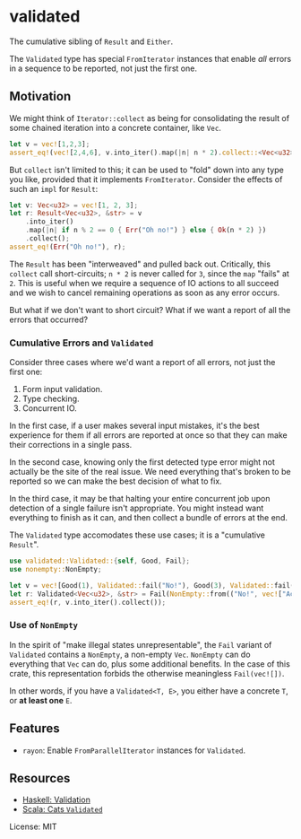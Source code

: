 # validated

The cumulative sibling of `Result` and `Either`.

The `Validated` type has special `FromIterator` instances that enable
_all_ errors in a sequence to be reported, not just the first one.

## Motivation

We might think of `Iterator::collect` as being for consolidating the
result of some chained iteration into a concrete container, like `Vec`.

```rust
let v = vec![1,2,3];
assert_eq!(vec![2,4,6], v.into_iter().map(|n| n * 2).collect::<Vec<u32>>());
```

But `collect` isn't limited to this; it can be used to "fold" down into any
type you like, provided that it implements `FromIterator`. Consider the
effects of such an `impl` for `Result`:

```rust
let v: Vec<u32> = vec![1, 2, 3];
let r: Result<Vec<u32>, &str> = v
    .into_iter()
    .map(|n| if n % 2 == 0 { Err("Oh no!") } else { Ok(n * 2) })
    .collect();
assert_eq!(Err("Oh no!"), r);
```

The `Result` has been "interweaved" and pulled back out. Critically, this
`collect` call short-circuits; `n * 2` is never called for `3`, since the
`map` "fails" at `2`. This is useful when we require a sequence of IO
actions to all succeed and we wish to cancel remaining operations as soon
as any error occurs.

But what if we don't want to short circuit? What if we want a report of all
the errors that occurred?

### Cumulative Errors and `Validated`

Consider three cases where we'd want a report of all errors, not just the
first one:

1. Form input validation.
2. Type checking.
3. Concurrent IO.

In the first case, if a user makes several input mistakes, it's the best
experience for them if all errors are reported at once so that they can make
their corrections in a single pass.

In the second case, knowing only the first detected type error might not
actually be the site of the real issue. We need everything that's broken to
be reported so we can make the best decision of what to fix.

In the third case, it may be that halting your entire concurrent job upon
detection of a single failure isn't appropriate. You might instead want
everything to finish as it can, and then collect a bundle of errors at the
end.

The `Validated` type accomodates these use cases; it is a "cumulative `Result`".

```rust
use validated::Validated::{self, Good, Fail};
use nonempty::NonEmpty;

let v = vec![Good(1), Validated::fail("No!"), Good(3), Validated::fail("Ack!")];
let r: Validated<Vec<u32>, &str> = Fail(NonEmpty::from(("No!", vec!["Ack!"])));
assert_eq!(r, v.into_iter().collect());
```

### Use of `NonEmpty`

In the spirit of "make illegal states unrepresentable", the `Fail` variant
of `Validated` contains a `NonEmpty`, a non-empty `Vec`. `NonEmpty` can do
everything that `Vec` can do, plus some additional benefits. In the case of
this crate, this representation forbids the otherwise meaningless `Fail(vec![])`.

In other words, if you have a `Validated<T, E>`, you either have a concrete
`T`, or **at least one** `E`.

## Features

- `rayon`: Enable `FromParallelIterator` instances for `Validated`.

## Resources

- [Haskell: Validation][haskell]
- [Scala: Cats `Validated`][cats]

[haskell]: https://hackage.haskell.org/package/validation
[cats]: https://typelevel.org/cats/datatypes/validated.html

License: MIT
